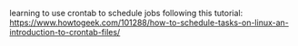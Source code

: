 learning to use crontab to schedule jobs following this tutorial:  
https://www.howtogeek.com/101288/how-to-schedule-tasks-on-linux-an-introduction-to-crontab-files/
